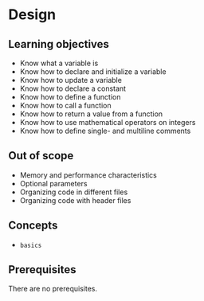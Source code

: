 # Design

## Learning objectives

- Know what a variable is
- Know how to declare and initialize a variable
- Know how to update a variable
- Know how to declare a constant
- Know how to define a function
- Know how to call a function
- Know how to return a value from a function
- Know how to use mathematical operators on integers
- Know how to define single- and multiline comments

## Out of scope

- Memory and performance characteristics
- Optional parameters
- Organizing code in different files
- Organizing code with header files

## Concepts

- `basics`

## Prerequisites

There are no prerequisites.
